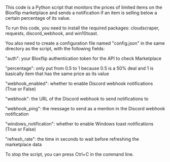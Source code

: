 This code is a Python script that monitors the prices of limited items on the Bloxflip marketplace and sends a notification if an item is selling below a certain percentage of its value.

To run this code, you need to install the required packages: cloudscraper, requests, discord_webhook, and win10toast.

You also need to create a configuration file named "config.json" in the same directory as the script, with the following fields:

"auth": your Bloxflip authentication token for the API to check Marketplace

"percentage": only put from 0.5 to 1 because 0.5 is a 50% deal and 1 is basically item that has the same price as its value 

"webhook_enabled": whether to enable Discord webhook notifications (True or False)

"webhook": the URL of the Discord webhook to send notifications to

"webhook_ping": the message to send as a mention in the Discord webhook notification

"windows_notification": whether to enable Windows toast notifications (True or False)

"refresh_rate": the time in seconds to wait before refreshing the marketplace data


To stop the script, you can press Ctrl+C in the command line.

